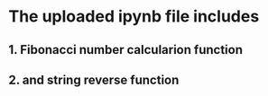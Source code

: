 # The uploaded ipynb file includes 
## 1. Fibonacci number calcularion function 
## 2. and string reverse function
